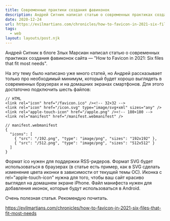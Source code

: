 ```yaml
---
title: Современные практики создания фавиконок
description: Андрей Ситник написал статью о современных практиках создания фавиконок сайта
date: 2020-12-24
url: https://evilmartians.com/chronicles/how-to-favicon-in-2021-six-files-that-fit-most-needs
tags:
  - web
layout: layouts/post.njk
---
```

Андрей Ситник в блоге Злых Марсиан написал статью о современных практиках создания фавиконок сайта — "How to Favicon in 2021: Six files that fit most needs".

На эту тему было написано уже много статей, но Андрей рассказывает только про необходимый минимум, который будет хорошо выглядеть в современных браузерах и на домашних экранах смартфонов. Для этого достаточно подключить шесть файлов:

```
// HTML
<link rel="icon" href="/favicon.ico" /><!-- 32×32 -->
<link rel="icon" href="/icon.svg" type="image/svg+xml" sizes="any" />
<link rel="apple-touch-icon" href="/apple.png" /><!-- 180×180 -->
<link rel="manifest" href="/manifest.webmanifest" />

// manifest.webmanifest
{
  "icons": [
    { "src": "/192.png", "type": "image/png", "sizes": "192x192" },
    { "src": "/512.png", "type": "image/png", "sizes": "512x512" }
  ]
}
```

Формат ico нужен для поддержки RSS-ридеров. Формат SVG будет использоваться в браузерах (в статье есть пример, как в SVG сделать изменение цвета иконки в зависимости от текущей темы ОС). Иконка с rel="apple-touch-icon" нужна для того, чтобы ваш сайт красиво выглядел на домашнем экране iPhone. Файл манифеста нужен для добавления иконок, которые будут использоваться в Android.

Очень полезная статья. Рекомендую почитать.

https://evilmartians.com/chronicles/how-to-favicon-in-2021-six-files-that-fit-most-needs
